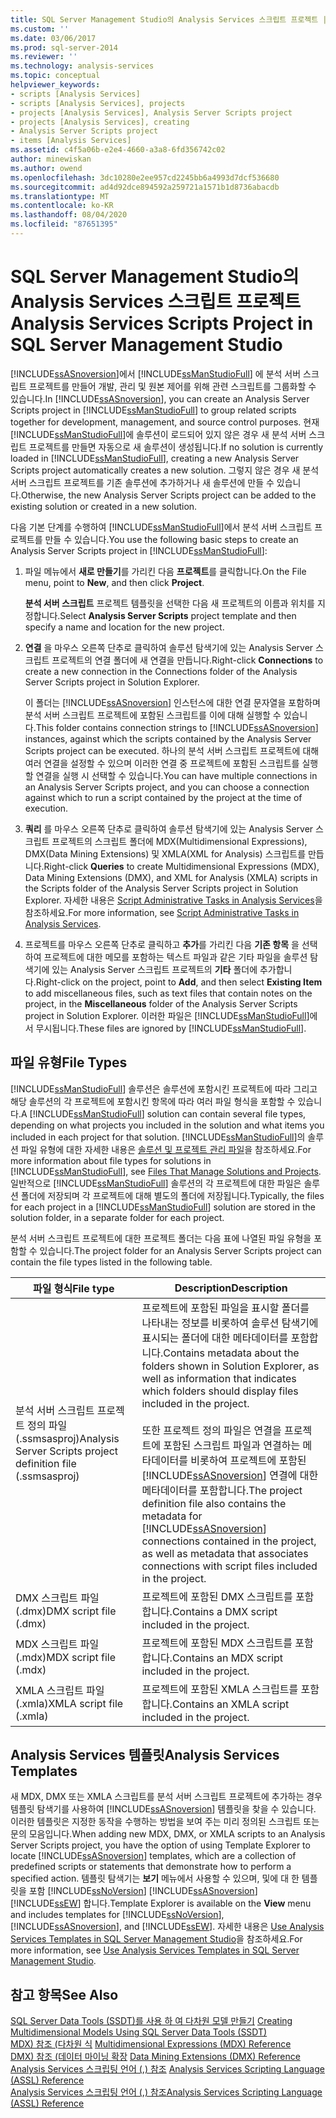 ```yaml
---
title: SQL Server Management Studio의 Analysis Services 스크립트 프로젝트 | Microsoft Docs
ms.custom: ''
ms.date: 03/06/2017
ms.prod: sql-server-2014
ms.reviewer: ''
ms.technology: analysis-services
ms.topic: conceptual
helpviewer_keywords:
- scripts [Analysis Services]
- scripts [Analysis Services], projects
- projects [Analysis Services], Analysis Server Scripts project
- projects [Analysis Services], creating
- Analysis Server Scripts project
- items [Analysis Services]
ms.assetid: c4f5a06b-e2e4-4660-a3a8-6fd356742c02
author: minewiskan
ms.author: owend
ms.openlocfilehash: 3dc10280e2ee957cd2245bb6a4993d7dcf536680
ms.sourcegitcommit: ad4d92dce894592a259721a1571b1d8736abacdb
ms.translationtype: MT
ms.contentlocale: ko-KR
ms.lasthandoff: 08/04/2020
ms.locfileid: "87651395"
---
```

# <a name="analysis-services-scripts-project-in-sql-server-management-studio"></a><span data-ttu-id="3a0d3-102">SQL Server Management Studio의 Analysis Services 스크립트 프로젝트</span><span class="sxs-lookup"><span data-stu-id="3a0d3-102">Analysis Services Scripts Project in SQL Server Management Studio</span></span>
  <span data-ttu-id="3a0d3-103">[!INCLUDE[ssASnoversion](../../includes/ssasnoversion-md.md)]에서 [!INCLUDE[ssManStudioFull](../../includes/ssmanstudiofull-md.md)] 에 분석 서버 스크립트 프로젝트를 만들어 개발, 관리 및 원본 제어를 위해 관련 스크립트를 그룹화할 수 있습니다.</span><span class="sxs-lookup"><span data-stu-id="3a0d3-103">In [!INCLUDE[ssASnoversion](../../includes/ssasnoversion-md.md)], you can create an Analysis Server Scripts project in [!INCLUDE[ssManStudioFull](../../includes/ssmanstudiofull-md.md)] to group related scripts together for development, management, and source control purposes.</span></span> <span data-ttu-id="3a0d3-104">현재 [!INCLUDE[ssManStudioFull](../../includes/ssmanstudiofull-md.md)]에 솔루션이 로드되어 있지 않은 경우 새 분석 서버 스크립트 프로젝트를 만들면 자동으로 새 솔루션이 생성됩니다.</span><span class="sxs-lookup"><span data-stu-id="3a0d3-104">If no solution is currently loaded in [!INCLUDE[ssManStudioFull](../../includes/ssmanstudiofull-md.md)], creating a new Analysis Server Scripts project automatically creates a new solution.</span></span> <span data-ttu-id="3a0d3-105">그렇지 않은 경우 새 분석 서버 스크립트 프로젝트를 기존 솔루션에 추가하거나 새 솔루션에 만들 수 있습니다.</span><span class="sxs-lookup"><span data-stu-id="3a0d3-105">Otherwise, the new Analysis Server Scripts project can be added to the existing solution or created in a new solution.</span></span>  
  
 <span data-ttu-id="3a0d3-106">다음 기본 단계를 수행하여 [!INCLUDE[ssManStudioFull](../../includes/ssmanstudiofull-md.md)]에서 분석 서버 스크립트 프로젝트를 만들 수 있습니다.</span><span class="sxs-lookup"><span data-stu-id="3a0d3-106">You use the following basic steps to create an Analysis Server Scripts project in [!INCLUDE[ssManStudioFull](../../includes/ssmanstudiofull-md.md)]:</span></span>  
  
1.  <span data-ttu-id="3a0d3-107">파일 메뉴에서 **새로 만들기**를 가리킨 다음 **프로젝트**를 클릭합니다.</span><span class="sxs-lookup"><span data-stu-id="3a0d3-107">On the File menu, point to **New**, and then click **Project**.</span></span>  
  
     <span data-ttu-id="3a0d3-108">**분석 서버 스크립트** 프로젝트 템플릿을 선택한 다음 새 프로젝트의 이름과 위치를 지정합니다.</span><span class="sxs-lookup"><span data-stu-id="3a0d3-108">Select **Analysis Server Scripts** project template and then specify a name and location for the new project.</span></span>  
  
2.  <span data-ttu-id="3a0d3-109">**연결** 을 마우스 오른쪽 단추로 클릭하여 솔루션 탐색기에 있는 Analysis Server 스크립트 프로젝트의 연결 폴더에 새 연결을 만듭니다.</span><span class="sxs-lookup"><span data-stu-id="3a0d3-109">Right-click **Connections** to create a new connection in the Connections folder of the Analysis Server Scripts project in Solution Explorer.</span></span>  
  
     <span data-ttu-id="3a0d3-110">이 폴더는 [!INCLUDE[ssASnoversion](../../includes/ssasnoversion-md.md)] 인스턴스에 대한 연결 문자열을 포함하며 분석 서버 스크립트 프로젝트에 포함된 스크립트를 이에 대해 실행할 수 있습니다.</span><span class="sxs-lookup"><span data-stu-id="3a0d3-110">This folder contains connection strings to [!INCLUDE[ssASnoversion](../../includes/ssasnoversion-md.md)] instances, against which the scripts contained by the Analysis Server Scripts project can be executed.</span></span> <span data-ttu-id="3a0d3-111">하나의 분석 서버 스크립트 프로젝트에 대해 여러 연결을 설정할 수 있으며 이러한 연결 중 프로젝트에 포함된 스크립트를 실행할 연결을 실행 시 선택할 수 있습니다.</span><span class="sxs-lookup"><span data-stu-id="3a0d3-111">You can have multiple connections in an Analysis Server Scripts project, and you can choose a connection against which to run a script contained by the project at the time of execution.</span></span>  
  
3.  <span data-ttu-id="3a0d3-112">**쿼리** 를 마우스 오른쪽 단추로 클릭하여 솔루션 탐색기에 있는 Analysis Server 스크립트 프로젝트의 스크립트 폴더에 MDX(Multidimensional Expressions), DMX(Data Mining Extensions) 및 XMLA(XML for Analysis) 스크립트를 만듭니다.</span><span class="sxs-lookup"><span data-stu-id="3a0d3-112">Right-click **Queries** to create Multidimensional Expressions (MDX), Data Mining Extensions (DMX), and XML for Analysis (XMLA) scripts in the Scripts folder of the Analysis Server Scripts project in Solution Explorer.</span></span> <span data-ttu-id="3a0d3-113">자세한 내용은 [Script Administrative Tasks in Analysis Services](../script-administrative-tasks-in-analysis-services.md)을 참조하세요.</span><span class="sxs-lookup"><span data-stu-id="3a0d3-113">For more information, see [Script Administrative Tasks in Analysis Services](../script-administrative-tasks-in-analysis-services.md).</span></span>  
  
4.  <span data-ttu-id="3a0d3-114">프로젝트를 마우스 오른쪽 단추로 클릭하고 **추가**를 가리킨 다음 **기존 항목** 을 선택하여 프로젝트에 대한 메모를 포함하는 텍스트 파일과 같은 기타 파일을 솔루션 탐색기에 있는 Analysis Server 스크립트 프로젝트의 **기타** 폴더에 추가합니다.</span><span class="sxs-lookup"><span data-stu-id="3a0d3-114">Right-click on the project, point to **Add**, and then select **Existing Item** to add miscellaneous files, such as text files that contain notes on the project, in the **Miscellaneous** folder of the Analysis Server Scripts project in Solution Explorer.</span></span> <span data-ttu-id="3a0d3-115">이러한 파일은 [!INCLUDE[ssManStudioFull](../../includes/ssmanstudiofull-md.md)]에서 무시됩니다.</span><span class="sxs-lookup"><span data-stu-id="3a0d3-115">These files are ignored by [!INCLUDE[ssManStudioFull](../../includes/ssmanstudiofull-md.md)].</span></span>  
  
## <a name="file-types"></a><span data-ttu-id="3a0d3-116">파일 유형</span><span class="sxs-lookup"><span data-stu-id="3a0d3-116">File Types</span></span>  
 <span data-ttu-id="3a0d3-117">[!INCLUDE[ssManStudioFull](../../includes/ssmanstudiofull-md.md)] 솔루션은 솔루션에 포함시킨 프로젝트에 따라 그리고 해당 솔루션의 각 프로젝트에 포함시킨 항목에 따라 여러 파일 형식을 포함할 수 있습니다.</span><span class="sxs-lookup"><span data-stu-id="3a0d3-117">A [!INCLUDE[ssManStudioFull](../../includes/ssmanstudiofull-md.md)] solution can contain several file types, depending on what projects you included in the solution and what items you included in each project for that solution.</span></span> <span data-ttu-id="3a0d3-118">[!INCLUDE[ssManStudioFull](../../includes/ssmanstudiofull-md.md)]의 솔루션 파일 유형에 대한 자세한 내용은 [솔루션 및 프로젝트 관리 파일](../../ssms/solution/files-that-manage-solutions-and-projects.md)을 참조하세요.</span><span class="sxs-lookup"><span data-stu-id="3a0d3-118">For more information about file types for solutions in [!INCLUDE[ssManStudioFull](../../includes/ssmanstudiofull-md.md)], see [Files That Manage Solutions and Projects](../../ssms/solution/files-that-manage-solutions-and-projects.md).</span></span> <span data-ttu-id="3a0d3-119">일반적으로 [!INCLUDE[ssManStudioFull](../../includes/ssmanstudiofull-md.md)] 솔루션의 각 프로젝트에 대한 파일은 솔루션 폴더에 저장되며 각 프로젝트에 대해 별도의 폴더에 저장됩니다.</span><span class="sxs-lookup"><span data-stu-id="3a0d3-119">Typically, the files for each project in a [!INCLUDE[ssManStudioFull](../../includes/ssmanstudiofull-md.md)] solution are stored in the solution folder, in a separate folder for each project.</span></span>  
  
 <span data-ttu-id="3a0d3-120">분석 서버 스크립트 프로젝트에 대한 프로젝트 폴더는 다음 표에 나열된 파일 유형을 포함할 수 있습니다.</span><span class="sxs-lookup"><span data-stu-id="3a0d3-120">The project folder for an Analysis Server Scripts project can contain the file types listed in the following table.</span></span>  
  
|<span data-ttu-id="3a0d3-121">파일 형식</span><span class="sxs-lookup"><span data-stu-id="3a0d3-121">File type</span></span>|<span data-ttu-id="3a0d3-122">Description</span><span class="sxs-lookup"><span data-stu-id="3a0d3-122">Description</span></span>|  
|---------------|-----------------|  
|<span data-ttu-id="3a0d3-123">분석 서버 스크립트 프로젝트 정의 파일(.ssmsasproj)</span><span class="sxs-lookup"><span data-stu-id="3a0d3-123">Analysis Server Scripts project definition file (.ssmsasproj)</span></span>|<span data-ttu-id="3a0d3-124">프로젝트에 포함된 파일을 표시할 폴더를 나타내는 정보를 비롯하여 솔루션 탐색기에 표시되는 폴더에 대한 메타데이터를 포함합니다.</span><span class="sxs-lookup"><span data-stu-id="3a0d3-124">Contains metadata about the folders shown in Solution Explorer, as well as information that indicates which folders should display files included in the project.</span></span><br /><br /> <span data-ttu-id="3a0d3-125">또한 프로젝트 정의 파일은 연결을 프로젝트에 포함된 스크립트 파일과 연결하는 메타데이터를 비롯하여 프로젝트에 포함된 [!INCLUDE[ssASnoversion](../../includes/ssasnoversion-md.md)] 연결에 대한 메타데이터를 포함합니다.</span><span class="sxs-lookup"><span data-stu-id="3a0d3-125">The project definition file also contains the metadata for [!INCLUDE[ssASnoversion](../../includes/ssasnoversion-md.md)] connections contained in the project, as well as metadata that associates connections with script files included in the project.</span></span>|  
|<span data-ttu-id="3a0d3-126">DMX 스크립트 파일(.dmx)</span><span class="sxs-lookup"><span data-stu-id="3a0d3-126">DMX script file (.dmx)</span></span>|<span data-ttu-id="3a0d3-127">프로젝트에 포함된 DMX 스크립트를 포함합니다.</span><span class="sxs-lookup"><span data-stu-id="3a0d3-127">Contains a DMX script included in the project.</span></span>|  
|<span data-ttu-id="3a0d3-128">MDX 스크립트 파일(.mdx)</span><span class="sxs-lookup"><span data-stu-id="3a0d3-128">MDX script file (.mdx)</span></span>|<span data-ttu-id="3a0d3-129">프로젝트에 포함된 MDX 스크립트를 포함합니다.</span><span class="sxs-lookup"><span data-stu-id="3a0d3-129">Contains an MDX script included in the project.</span></span>|  
|<span data-ttu-id="3a0d3-130">XMLA 스크립트 파일(.xmla)</span><span class="sxs-lookup"><span data-stu-id="3a0d3-130">XMLA script file (.xmla)</span></span>|<span data-ttu-id="3a0d3-131">프로젝트에 포함된 XMLA 스크립트를 포함합니다.</span><span class="sxs-lookup"><span data-stu-id="3a0d3-131">Contains an XMLA script included in the project.</span></span>|  
  
## <a name="analysis-services-templates"></a><span data-ttu-id="3a0d3-132">Analysis Services 템플릿</span><span class="sxs-lookup"><span data-stu-id="3a0d3-132">Analysis Services Templates</span></span>  
 <span data-ttu-id="3a0d3-133">새 MDX, DMX 또는 XMLA 스크립트를 분석 서버 스크립트 프로젝트에 추가하는 경우 템플릿 탐색기를 사용하여 [!INCLUDE[ssASnoversion](../../includes/ssasnoversion-md.md)] 템플릿을 찾을 수 있습니다. 이러한 템플릿은 지정한 동작을 수행하는 방법을 보여 주는 미리 정의된 스크립트 또는 문의 모음입니다.</span><span class="sxs-lookup"><span data-stu-id="3a0d3-133">When adding new MDX, DMX, or XMLA scripts to an Analysis Server Scripts project, you have the option of using Template Explorer to locate [!INCLUDE[ssASnoversion](../../includes/ssasnoversion-md.md)] templates, which are a collection of predefined scripts or statements that demonstrate how to perform a specified action.</span></span> <span data-ttu-id="3a0d3-134">템플릿 탐색기는 **보기** 메뉴에서 사용할 수 있으며, 및에 대 한 템플릿을 포함 [!INCLUDE[ssNoVersion](../../includes/ssnoversion-md.md)] [!INCLUDE[ssASnoversion](../../includes/ssasnoversion-md.md)] [!INCLUDE[ssEW](../../includes/ssew-md.md)] 합니다.</span><span class="sxs-lookup"><span data-stu-id="3a0d3-134">Template Explorer is available on the **View** menu and includes templates for [!INCLUDE[ssNoVersion](../../includes/ssnoversion-md.md)], [!INCLUDE[ssASnoversion](../../includes/ssasnoversion-md.md)], and [!INCLUDE[ssEW](../../includes/ssew-md.md)].</span></span> <span data-ttu-id="3a0d3-135">자세한 내용은 [Use Analysis Services Templates in SQL Server Management Studio](use-analysis-services-templates-in-sql-server-management-studio.md)을 참조하세요.</span><span class="sxs-lookup"><span data-stu-id="3a0d3-135">For more information, see [Use Analysis Services Templates in SQL Server Management Studio](use-analysis-services-templates-in-sql-server-management-studio.md).</span></span>  
  
## <a name="see-also"></a><span data-ttu-id="3a0d3-136">참고 항목</span><span class="sxs-lookup"><span data-stu-id="3a0d3-136">See Also</span></span>  
 <span data-ttu-id="3a0d3-137">[SQL Server Data Tools &#40;SSDT&#41;를 사용 하 여 다차원 모델 만들기](../multidimensional-models/creating-multidimensional-models-using-sql-server-data-tools-ssdt.md) </span><span class="sxs-lookup"><span data-stu-id="3a0d3-137">[Creating Multidimensional Models Using SQL Server Data Tools &#40;SSDT&#41;](../multidimensional-models/creating-multidimensional-models-using-sql-server-data-tools-ssdt.md) </span></span>  
 <span data-ttu-id="3a0d3-138">[MDX&#41; 참조 &#40;다차원 식](/sql/mdx/multidimensional-expressions-mdx-reference) </span><span class="sxs-lookup"><span data-stu-id="3a0d3-138">[Multidimensional Expressions &#40;MDX&#41; Reference](/sql/mdx/multidimensional-expressions-mdx-reference) </span></span>  
 <span data-ttu-id="3a0d3-139">[DMX&#41; 참조 &#40;데이터 마이닝 확장](/sql/dmx/data-mining-extensions-dmx-reference) </span><span class="sxs-lookup"><span data-stu-id="3a0d3-139">[Data Mining Extensions &#40;DMX&#41; Reference](/sql/dmx/data-mining-extensions-dmx-reference) </span></span>  
 <span data-ttu-id="3a0d3-140">[Analysis Services 스크립팅 언어 &#40;,&#41; 참조](https://docs.microsoft.com/bi-reference/assl/analysis-services-scripting-language-assl-for-xmla) </span><span class="sxs-lookup"><span data-stu-id="3a0d3-140">[Analysis Services Scripting Language &#40;ASSL&#41; Reference](https://docs.microsoft.com/bi-reference/assl/analysis-services-scripting-language-assl-for-xmla) </span></span>  
 [<span data-ttu-id="3a0d3-141">Analysis Services 스크립팅 언어 &#40;,&#41; 참조</span><span class="sxs-lookup"><span data-stu-id="3a0d3-141">Analysis Services Scripting Language &#40;ASSL&#41; Reference</span></span>](https://docs.microsoft.com/bi-reference/assl/analysis-services-scripting-language-assl-for-xmla)  
  
  
